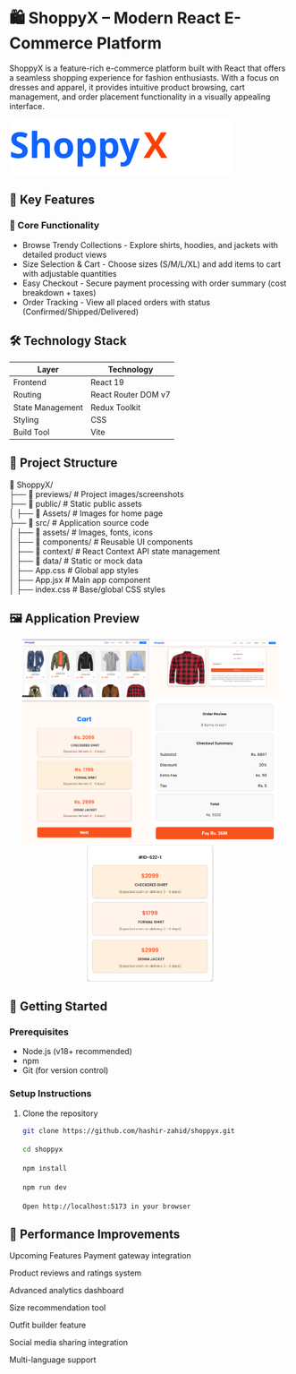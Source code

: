 # 🛍️ ShoppyX – Modern React E-Commerce Platform

ShoppyX is a feature-rich e-commerce platform built with React that offers a seamless shopping experience for fashion enthusiasts. With a focus on dresses and apparel, it provides intuitive product browsing, cart management, and order placement functionality in a visually appealing interface.

![ShoppyX Banner](public/name.svg)

## 🌟 Key Features

### 🎯 Core Functionality
- Browse Trendy Collections - Explore shirts, hoodies, and jackets with detailed product views 
- Size Selection & Cart - Choose sizes (S/M/L/XL) and add items to cart with adjustable quantities
- Easy Checkout - Secure payment processing with order summary (cost breakdown + taxes)
- Order Tracking - View all placed orders with status (Confirmed/Shipped/Delivered)

## 🛠️ Technology Stack

| Layer            | Technology               |
|------------------|--------------------------|
| Frontend         | React 19                 |
| Routing          | React Router DOM v7      |
| State Management | Redux Toolkit            |
| Styling          | CSS                      |
| Build Tool       | Vite                     |

## 📂 Project Structure

📁 ShoppyX/  
├── 📂 previews/               # Project images/screenshots  
├── 📂 public/                  # Static public assets  
│   ├── 📂 Assets/              # Images for home page  
├── 📂 src/                     # Application source code  
│   ├── 📂 assets/              # Images, fonts, icons  
│   ├── 📂 components/          # Reusable UI components  
│   ├── 📂 context/             # React Context API state management  
│   ├── 📂 data/                # Static or mock data  
│   ├── App.css                 # Global app styles  
│   ├── App.jsx                 # Main app component  
│   ├── index.css               # Base/global CSS styles  



## 🖼️ Application Preview

<p align="center">
  <img src="previews/Home.png" alt="Home Page Light" width="45%">
  <img src="previews/SelectedItem.png" alt="Selected Item 
  Process" width="45%">
  <img src="previews/Cart.png" alt="Home Page Dark" width="45%">
  <img src="previews/Checkout.png" alt="Product Detail" width="45%">
  <img src="previews/Orders.png" alt="Checkout Process" width="45%">
</p>

## 🚀 Getting Started

### Prerequisites
- Node.js (v18+ recommended)
- npm 
- Git (for version control)

### Setup Instructions

1. Clone the repository
   ```bash
   git clone https://github.com/hashir-zahid/shoppyx.git

   cd shoppyx

   npm install

   npm run dev

   Open http://localhost:5173 in your browser

## 🔮 Performance Improvements
Upcoming Features
Payment gateway integration 

Product reviews and ratings system

Advanced analytics dashboard

Size recommendation tool

Outfit builder feature

Social media sharing integration

Multi-language support


